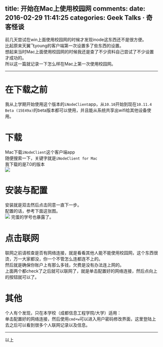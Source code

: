 title: 开始在Mac上使用校园网
comments: 
date: 2016-02-29 11:41:25
categories: Geek Talks · 奇客怪谈
---
前几天尝试在win上面使用校园网的时候才发现inode这东西还不是很方便。  
比起原来天翼飞young的客户端第一次设置多了些东西的设置。  
想起来当时Mac上面使用校园网的时候我还是查了不少资料自己尝试了不少设置才成功的。  
所以这一篇就记录一下怎么样在Mac上第一次使用校园网。  
***
# 在下载之前
我从上学期开始使用这个版本的`iNodeClient`app，从`10.10`开始到现在`10.11.4 Beta (15E49a)`的beta版本都可以使用，并且能从系统共享出wifi给其他设备使用。  

# 下载  
Mac下载`iNodeClient`这个客户端app  
随便搜索一下，关键字就是`iNodeClient for Mac`  
我下载的是7.0的版本  
![](//ww2.sinaimg.cn/large/a15b4afegw1f1g295ybb7j20e807xmxz)  

# 安装与配置
安装就是双击然后点击同意一直下一步。  
配置的话，参考下面这张图。  
![](//ww2.sinaimg.cn/large/a15b4afegw1f1g2fht41gj20du0g1gnd)
完蛋的学号也暴露了。    

# 点击联网  
联网之前请核查是否有网络连接，就是看看其他人能不能使用校园网，这个东西很烫，万一大家都没，你一个不管怎么连都连不上的。  
然后就是确保你账户上有那么多钱，欠费是没有办法连上网的。  
上面两个都check了之后就可以联网了，就是单击配置好的网络连接，然后点向上的按钮就可以了。  

# 其他
个人有个发现，只在本学校（成都信息工程学院/大学）适用：  
单击配置好的网络连接，然后使用`cmd+w`可以进入用户密码修改界面，这里登陆上去之后可以看到很多个人联网记录以及信息。  

*** 
以上

